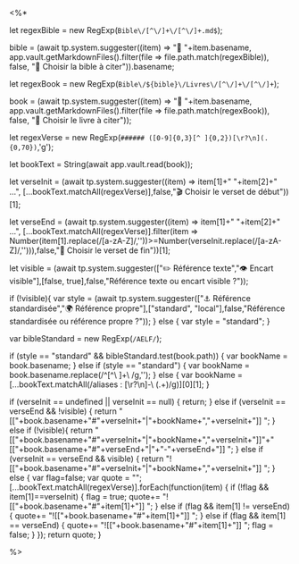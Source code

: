 <%* 

let regexBible = new RegExp(`Bible\/[^\/]+\/[^\/]+.md$`);

bible = (await tp.system.suggester((item) => "📖 "+item.basename, app.vault.getMarkdownFiles().filter(file => file.path.match(regexBible)), false, "📖 Choisir la bible à citer")).basename;

let regexBook = new RegExp(`Bible\/${bible}\/Livres\/[^\/]+\/[^\/]+`);

book = (await tp.system.suggester((item) => "📜 "+item.basename, app.vault.getMarkdownFiles().filter(file => file.path.match(regexBook)), false, "📜 Choisir le livre à citer"));

let regexVerse = new RegExp(`###### ([0-9]{0,3}[^ ]{0,2})[\r?\n](.{0,70})`,'g');

let bookText = String(await app.vault.read(book));

let verseInit = (await tp.system.suggester((item) => item[1]+" "+item[2]+" ...", [...bookText.matchAll(regexVerse)],false,"🎬 Choisir le verset de début"))[1];

let verseEnd = (await tp.system.suggester((item) => item[1]+" "+item[2]+" ...", [...bookText.matchAll(regexVerse)].filter(item => Number(item[1].replace(/[a-zA-Z]/,''))>=Number(verseInit.replace(/[a-zA-Z]/,''))),false,"🏁 Choisir le verset de fin"))[1];

let visible = (await tp.system.suggester(["✏️ Référence texte","👁 Encart visible"],[false, true],false,"Référence texte ou encart visible ?"));

if (!visible){
	var style = (await tp.system.suggester(["⚓️ Référence standardisée","🌍 Référence propre"],["standard", "local"],false,"Référence standardisée ou référence propre ?"));
} else {
	var style = "standard";
}

var bibleStandard = new RegExp(`/AELF/`);

if (style == "standard" && bibleStandard.test(book.path)) {
	var bookName = book.basename;
} else if (style == "standard") {
	var bookName = book.basename.replace(/^[^\ ]+\ /g,'');
} else {
	var bookName = [...bookText.matchAll(/aliases : [\r?\n]-\ (.+)/g)][0][1];
}

if (verseInit == undefined || verseInit == null) {
	return;
} else if (verseInit == verseEnd && !visible) {
	return "[["+book.basename+"#"+verseInit+"|"+bookName+","+verseInit+"]] ";
} else if (!visible){
	return "[["+book.basename+"#"+verseInit+"|"+bookName+","+verseInit+"]]"+"[["+book.basename+"#"+verseEnd+"|"+"-"+verseEnd+"]] ";
} else if (verseInit == verseEnd && visible) {
	return "![["+book.basename+"#"+verseInit+"|"+bookName+","+verseInit+"]] ";
} else {
	var flag=false;
	var quote = "";
	[...bookText.matchAll(regexVerse)].forEach(function(item) {
		if (!flag && item[1]==verseInit) {
			flag = true;
			quote+= "![["+book.basename+"#"+item[1]+"]] ";
		} else if (flag && item[1] != verseEnd) {
			quote+= "![["+book.basename+"#"+item[1]+"]] ";
		} else if (flag && item[1] == verseEnd) {
			quote+= "![["+book.basename+"#"+item[1]+"]] ";
			flag = false;
		}
	});
	return quote;
}

%>
